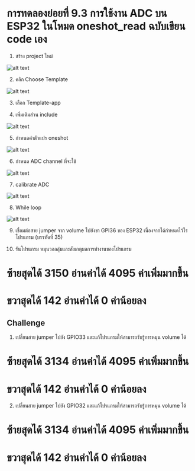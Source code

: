 # การทดลองย่อยที่ 9.3 การใช้งาน ADC บน ESP32 ในโหมด oneshot_read ฉบับเขียน code เอง

1. สร้าง  project ใหม่

![alt text](./Pictures/image-21.png)

2. คลิก Choose Template

![alt text](./Pictures/image-22.png)

3. เลือก Template-app

4. เพิ่มเติมส่วน include

![alt text](./Pictures/image-23.png)


5. กำหนดค่าตัวแปร oneshot

![alt text](./Pictures/image-24.png)

6. กำหนด ADC channel ที่จะใช้

![alt text](./Pictures/image-25.png) 

7. calibrate ADC

![alt text](./Pictures/image-26.png)

8. While loop

![alt text](./Pictures/image-27.png)

9. เชื่อมต่อสาย jumper จาก volume ไปยังขา  GPI36  ของ ESP32  เนื่องจากได้กำหนดไว้ใรโปรแกรม (บรรทัดที่  35)   

10. รันโปรแกรม หมุนวอลลุ่มและสังเกตุผลการทำงานของโปรแกรม
# ซ้ายสุดได้ 3150 อ่านค่าได้ 4095 ค่าเพิ่มมากขึ้น
# ขวาสุดได้ 142 อ่านค่าได้ 0 ค่าน้อยลง

## Challenge
1. เปลี่ยนสาย jumper ไปยัง GPIO33 และแก้โปรแกรมให้สามารถรับรู้การหมุน volume ได้

# ซ้ายสุดได้ 3134 อ่านค่าได้ 4095 ค่าเพิ่มมากขึ้น
# ขวาสุดได้ 142 อ่านค่าได้ 0 ค่าน้อยลง

2. เปลี่ยนสาย jumper ไปยัง GPIO32 และแก้โปรแกรมให้สามารถรับรู้การหมุน volume ได้

# ซ้ายสุดได้ 3134 อ่านค่าได้ 4095 ค่าเพิ่มมากขึ้น
# ขวาสุดได้ 142 อ่านค่าได้ 0 ค่าน้อยลง

